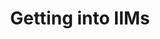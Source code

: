 ---
title: Getting into IIMs
menu:
    sidebar:
        name: Getting into IIMs - Interview Experiences
        identifier: getting-into-iims
        weight: 10
---